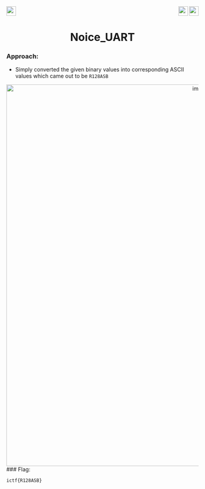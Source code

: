 <div>
   <a href="https://indy.ctf.eng.run/challenge/8"><img src="https://img.shields.io/badge/Noice UART%20--%202-Click%20to%20Solve-green[700]" height="25"></a>
  <img src="https://img.shields.io/badge/Points%3A-75-red" align="right" height="25">
  <img src="https://img.shields.io/badge/Category%3A%20-Hardware-orange" align="right" height="25">

</div>

<div align="center">
<h1>Noice_UART</h1>
</div>

### Approach:

- Simply converted the given binary values into corresponding ASCII values which came out to be ```R128ASB```

<div align="center">
<img width="1000" alt="image" src="https://user-images.githubusercontent.com/91147942/176726308-01780aae-226e-4be1-a105-9b895bf10887.png">
</div>
### Flag: 

```ictf{R128ASB}```